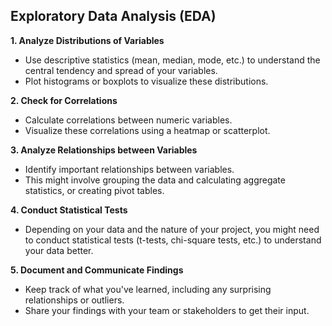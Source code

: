 ## Exploratory Data Analysis (EDA)

**1. Analyze Distributions of Variables**
- Use descriptive statistics (mean, median, mode, etc.) to understand the central tendency and spread of your variables.
- Plot histograms or boxplots to visualize these distributions.

**2. Check for Correlations**
- Calculate correlations between numeric variables.
- Visualize these correlations using a heatmap or scatterplot.

**3. Analyze Relationships between Variables**
- Identify important relationships between variables.
- This might involve grouping the data and calculating aggregate statistics, or creating pivot tables.

**4. Conduct Statistical Tests**
- Depending on your data and the nature of your project, you might need to conduct statistical tests (t-tests, chi-square tests, etc.) to understand your data better.

**5. Document and Communicate Findings**
- Keep track of what you've learned, including any surprising relationships or outliers.
- Share your findings with your team or stakeholders to get their input.
